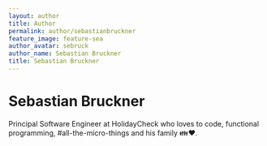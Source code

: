 ```yaml
---
layout: author
title: Author
permalink: author/sebastianbruckner
feature_image: feature-sea
author_avatar: sebruck 
author_name: Sebastian Bruckner
title: Sebastian Bruckner 
---
```


# Sebastian Bruckner

Principal Software Engineer at HolidayCheck who loves to code, functional programming, #all-the-micro-things
and his family 👪❤️.


